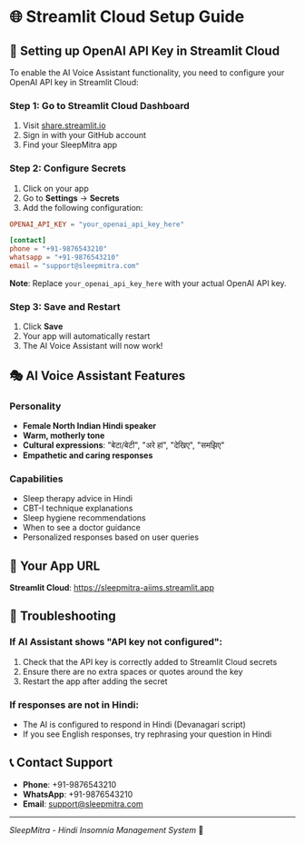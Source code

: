 # 🌐 Streamlit Cloud Setup Guide

## 🔑 Setting up OpenAI API Key in Streamlit Cloud

To enable the AI Voice Assistant functionality, you need to configure your OpenAI API key in Streamlit Cloud:

### Step 1: Go to Streamlit Cloud Dashboard
1. Visit [share.streamlit.io](https://share.streamlit.io)
2. Sign in with your GitHub account
3. Find your SleepMitra app

### Step 2: Configure Secrets
1. Click on your app
2. Go to **Settings** → **Secrets**
3. Add the following configuration:

```toml
OPENAI_API_KEY = "your_openai_api_key_here"

[contact]
phone = "+91-9876543210"
whatsapp = "+91-9876543210"
email = "support@sleepmitra.com"
```

**Note**: Replace `your_openai_api_key_here` with your actual OpenAI API key.

### Step 3: Save and Restart
1. Click **Save**
2. Your app will automatically restart
3. The AI Voice Assistant will now work!

## 🎭 AI Voice Assistant Features

### Personality
- **Female North Indian Hindi speaker**
- **Warm, motherly tone**
- **Cultural expressions**: "बेटा/बेटी", "अरे हां", "देखिए", "समझिए"
- **Empathetic and caring responses**

### Capabilities
- Sleep therapy advice in Hindi
- CBT-I technique explanations
- Sleep hygiene recommendations
- When to see a doctor guidance
- Personalized responses based on user queries

## 🚀 Your App URL
**Streamlit Cloud**: https://sleepmitra-aiims.streamlit.app

## 🔧 Troubleshooting

### If AI Assistant shows "API key not configured":
1. Check that the API key is correctly added to Streamlit Cloud secrets
2. Ensure there are no extra spaces or quotes around the key
3. Restart the app after adding the secret

### If responses are not in Hindi:
- The AI is configured to respond in Hindi (Devanagari script)
- If you see English responses, try rephrasing your question in Hindi

## 📞 Contact Support
- **Phone**: +91-9876543210
- **WhatsApp**: +91-9876543210
- **Email**: support@sleepmitra.com

---
*SleepMitra - Hindi Insomnia Management System* 🌙